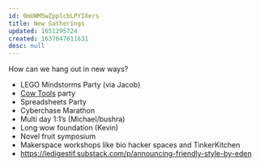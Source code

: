 ```yaml
---
id: 0mUWM5wZpplcbLPYIXers
title: New Gatherings
updated: 1651295724
created: 1637647611631
desc: null
---
```


How can we hang out in new ways?

- LEGO Mindstorms Party (via Jacob)
- [Cow Tools](https://en.m.wikipedia.org/wiki/Cow_Tools) party
- Spreadsheets Party
- Cyberchase Marathon
- Multi day 1:1’s (Michael/bushra)
- Long wow foundation (Kevin)
- Novel fruit symposium
- Makerspace workshops like bio hacker spaces and TinkerKitchen
- https://ledigestif.substack.com/p/announcing-friendly-style-by-eden
